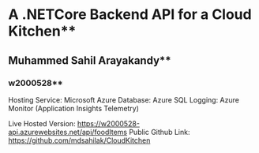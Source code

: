 # A .NETCore Backend API for a Cloud Kitchen**
## Muhammed Sahil Arayakandy**
### w2000528**

Hosting Service: Microsoft Azure
Database: Azure SQL
Logging: Azure Monitor (Application Insights Telemetry)

Live Hosted Version: https://w2000528-api.azurewebsites.net/api/foodItems
Public Github Link: https://github.com/mdsahilak/CloudKitchen